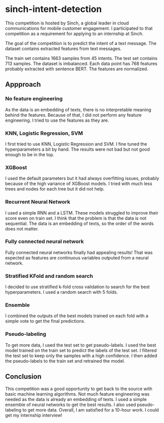 # sinch-intent-detection

This competition is hosted by Sinch, a global leader in cloud communications for mobile customer engagement. I participated to that competition as a requirement for applying to an internship at Sinch.

The goal of the competition is to predict the intent of a text message. The dataset contains extracted features from text messages.

The train set contains 1663 samples from 45 intents. The test set contains 713 samples. The dataset is imbalanced. Each data point has 768 features probably extracted with sentence BERT. The features are normalized.

## Appproach

### No feature engineering

As the data is an embedding of texts, there is no interpretable meaning behind the features. Because of that, I did not perform any feature engineering. I tried to use the features as they are.

### KNN, Logistic Regression, SVM

I first tried to use KNN, Logistic Regression and SVM. I fine tuned the hyperparameters a bit by hand. The results were not bad but not good enough to be in the top.

### XGBoost

I used the default parameters but it had always overfitting issues, probably because of the high variance of XGBoost models. I tried with much less trees and nodes for each tree but it did not help.

### Recurrent Neural Network

I used a simple RNN and a LSTM. These models struggled to improve their score even on train set. I think that the problem is that the data is not sequential. The data is an embedding of texts, so the order of the words does not matter.

### Fully connected neural network

Fully connected neural networks finally had appealing results! That was expected as features are continuous variables outputed from a neural network.

### Stratified KFold and random search

I decided to use stratified k-fold cross validation to search for the best hyperparameters. I used a random search with 5 folds.

### Ensemble

I combined the outputs of the best models trained on each fold with a simple vote to get the final predictions.

### Pseudo-labeling

To get more data, I used the test set to get pseudo-labels. I used the best model trained on the train set to predict the labels of the test set. I filtered the test set to keep only the samples with a high confidence. I then added the pseudo-labels to the train set and retrained the model.

## Conclusion

This competition was a good opportunity to get back to the source with basic machine learning algorithms. Not much feature engineering was needed as the data is already an embedding of texts. I used a simple ensemble of neural networks to get the best results. I also used pseudo-labeling to get more data. Overall, I am satisfied for a 10-hour work. I could get my internship interview!
